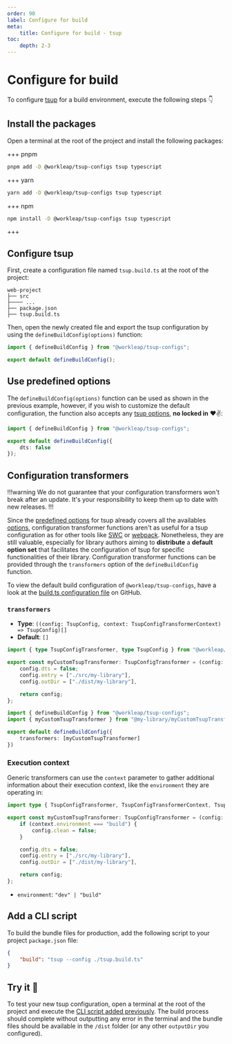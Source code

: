 ```yaml
---
order: 90
label: Configure for build
meta:
    title: Configure for build - tsup
toc:
    depth: 2-3
---
```


# Configure for build

To configure [tsup](https://tsup.egoist.dev/) for a build environment, execute the following steps :point_down:

## Install the packages

Open a terminal at the root of the project and install the following packages:

+++ pnpm
```bash
pnpm add -D @workleap/tsup-configs tsup typescript
```
+++ yarn
```bash
yarn add -D @workleap/tsup-configs tsup typescript
```
+++ npm
```bash
npm install -D @workleap/tsup-configs tsup typescript
```
+++

## Configure tsup

First, create a configuration file named `tsup.build.ts` at the root of the project:

``` !#5
web-project
├── src
├──── ...
├── package.json
├── tsup.build.ts
```

Then, open the newly created file and export the tsup configuration by using the `defineBuildConfig(options)` function:

```ts tsup.build.ts
import { defineBuildConfig } from "@workleap/tsup-configs";

export default defineBuildConfig();
```

## Use predefined options

The `defineBuildConfig(options)` function can be used as shown in the previous example, however, if you wish to customize the default configuration, the function also accepts any [tsup options](https://tsup.egoist.dev/#usage), **no locked in** :heart::v::

```ts !#4 tsup.build.ts
import { defineBuildConfig } from "@workleap/tsup-configs";

export default defineBuildConfig({
    dts: false
});
```

## Configuration transformers

!!!warning
We do not guarantee that your configuration transformers won't break after an update. It's your responsibility to keep them up to date with new releases.
!!!

Since the [predefined options](#use-predefined-options) for tsup already covers all the availables [options](https://tsup.egoist.dev/#usage), configuration transformer functions aren't as useful for a tsup configuration as for other tools like [SWC](../swc/configure-build.md#configuration-transformers) or [webpack](../webpack/configure-build.md#configuration-transformers). Nonetheless, they are still valuable, especially for library authors aiming to **distribute** a **default option set** that facilitates the configuration of tsup for specific functionalities of their library. Configuration transformer functions can be provided through the `transformers` option of the `defineBuildConfig` function.

To view the default build configuration of `@workleap/tsup-configs`, have a look at the [build.ts configuration file](https://github.com/gsoft-inc/wl-web-configs/blob/main/packages/tsup-configs/src/build.ts) on GitHub.

### `transformers`

- **Type**: `((config: TsupConfig, context: TsupConfigTransformerContext) => TsupConfig)[]`
- **Default**: `[]`

```ts myCustomTransformer.ts
import { type TsupConfigTransformer, type TsupConfig } from "@workleap/tsup-configs";

export const myCustomTsupTransformer: TsupConfigTransformer = (config: TsupConfig) => {
    config.dts = false;
    config.entry = ["./src/my-library"],
    config.outDir = ["./dist/my-library"],

    return config;
};
```

```ts !#5 tsup.build.ts
import { defineBuildConfig } from "@workleap/tsup-configs";
import { myCustomTsupTransformer } from "@my-library/myCustomTsupTransformer";

export default defineBuildConfig({
    transformers: [myCustomTsupTransformer]
})
```

### Execution context

Generic transformers can use the `context` parameter to gather additional information about their execution context, like the `environment` they are operating in:

```ts !#4 myCustomTransformer.ts
import type { TsupConfigTransformer, TsupConfigTransformerContext, TsupConfig } from "@workleap/tsup-configs";

export const myCustomTsupTransformer: TsupConfigTransformer = (config: TsupConfig, context: TsupConfigTransformerContext) => {
    if (context.environment === "build") {
        config.clean = false;
    }

    config.dts = false;
    config.entry = ["./src/my-library"],
    config.outDir = ["./dist/my-library"],

    return config;
};
```

- `environment`: `"dev" | "build"`

## Add a CLI script

To build the bundle files for production, add the following script to your project `package.json` file:

```json package.json
{
    "build": "tsup --config ./tsup.build.ts"
}
```

## Try it :rocket:

To test your new tsup configuration, open a terminal at the root of the project and execute the [CLI script added previously](#add-a-cli-script). The build process should complete without outputting any error in the terminal and the bundle files should be available in the `/dist` folder (or any other `outputDir` you configured).
